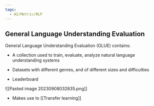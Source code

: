 ```yaml
---
tags:
  - AI/Metric/NLP
---
```


## General Language Understanding Evaluation
General Language Understanding Evaluation (GLUE) contains:

- A collection used to train, evaluate, analyze natural language understanding systems
    
- Datasets with different genres, and of different sizes and difficulties
    
- Leaderboard

![[Pasted image 20230908032835.png]]



- Makes use to [[Transfer learning]]

